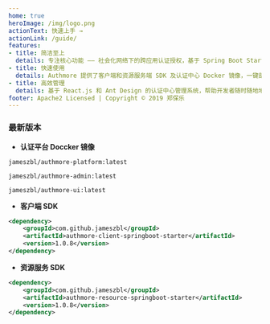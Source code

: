 ```yaml
---
home: true
heroImage: /img/logo.png
actionText: 快速上手 →
actionLink: /guide/
features:
- title: 简洁至上
  details: 专注核心功能 —— 社会化网络下的跨应用认证授权，基于 Spring Boot Starter 的工具包，为开发者提供最简洁的配置。
- title: 快速使用
  details: Authmore 提供了客户端和资源服务端 SDK 及认证中心 Docker 镜像，一键部署，开箱即用。
- title: 高效管理
  details: 基于 React.js 和 Ant Design 的认证中心管理系统，帮助开发者随时随地地管理应用，掌控平台动态。
footer: Apache2 Licensed | Copyright © 2019 郑保乐
---
```

### 最新版本
* **认证平台 Doccker 镜像**
```
jameszbl/authmore-platform:latest

jameszbl/authmore-admin:latest

jameszbl/authmore-ui:latest
```
* **客户端 SDK**
```xml
<dependency>
    <groupId>com.github.jameszbl</groupId>
    <artifactId>authmore-client-springboot-starter</artifactId>
    <version>1.0.8</version>
</dependency>
```

* **资源服务 SDK**
```xml
<dependency>
    <groupId>com.github.jameszbl</groupId>
    <artifactId>authmore-resource-springboot-starter</artifactId>
    <version>1.0.8</version>
</dependency>
```
